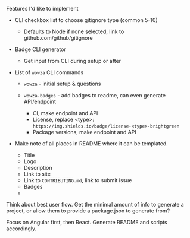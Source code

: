 Features I'd like to implement

- CLI checkbox list to choose gitignore type (common 5-10)

  - Defaults to Node if none selected, link to github.com/github/gitignore

- Badge CLI generator

  - Get input from CLI during setup or after

- List of `wowza` CLI commands

  - `wowza` - initial setup & questions
  - `wowza-badges` - add badges to readme, can even generate API/endpoint

    - CI, make endpoint and API
    - License, replace \<type\>: `https://img.shields.io/badge/license-<type>-brightgreen`
    - Package versions, make endpoint and API

- Make note of all places in README where it can be templated.

  - Title
  - Logo
  - Description
  - Link to site
  - Link to `CONTRIBUTING.md`, link to submit issue
  - Badges
  -

Think about best user flow. Get the minimal amount of info to generate a project, or allow them to provide a package.json to generate from?

Focus on Angular first, then React. Generate README and scripts accordingly.
